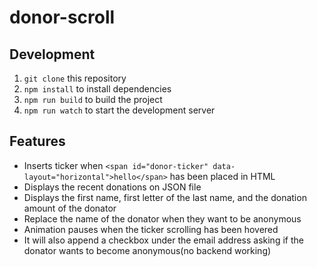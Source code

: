# donor-scroll

## Development

1. `git clone` this repository
2. `npm install` to install dependencies
3. `npm run build` to build the project
4. `npm run watch` to start the development server

## Features

- Inserts ticker when `<span id="donor-ticker" data-layout="horizontal">hello</span>` has been placed in HTML
- Displays the recent donations on JSON file
- Displays the first name, first letter of the last name, and the donation amount of the donator
- Replace the name of the donator when they want to be anonymous
- Animation pauses when the ticker scrolling has been hovered
- It will also append a checkbox under the email address asking if the donator wants to become anonymous(no backend working)
